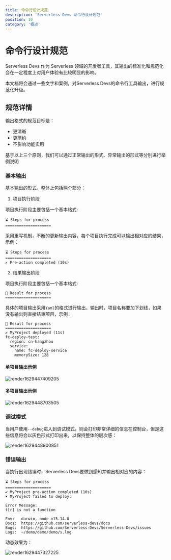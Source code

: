 ```yaml
---
title: 命令行设计规范
description: 'Serverless Devs 命令行设计规范'
position: 10
category: '概述'
---
```


# 命令行设计规范

Serverless Devs 作为 Serverless 领域的开发者工具，其输出的标准化和规范化会在一定程度上对用户体验有比较明显的影响。

本文档将会通过一些文字和案例，对Serverless Devs的命令行工具输出，进行规范化升级。

## 规范详情

输出格式的规范目标是：

- 更清晰
- 更简约
- 不影响功能实用

基于以上三个原则，我们可以通过正常输出的形式、异常输出的形式等分别进行举例说明

### 基本输出

基本输出的形式，整体上包括两个部分：

1. 项目执行阶段

项目执行阶段主要包括一个基本格式:

```
⌛ Steps for process
====================
```

采用重写机制，不断的更新输出内容，每个项目执行完成可以输出相对应的结果，示例：

```
⌛ Steps for process
====================
✔ Pre-action completed (10s)
```

2. 结果输出阶段

项目执行阶段主要包括一个基本格式:

```
🚀 Result for process
====================
```

具体的项目输出采用`Yaml`的格式进行输出，输出时，项目名称要加下划线，如果没有输出则直接结束项目，示例：

```
🚀 Result for process
====================
✔ MyProject deployed (11s)
fc-deploy-test:
  region: cn-hangzhou
  service:
    name: fc-deploy-service
    memorySize: 128
```

#### 单项目输出示例

![render1629447409205](https://user-images.githubusercontent.com/21079031/130204631-174a5af5-5550-4e7f-bc3b-d6d23681ce61.gif)


#### 多项目输出示例

![render1629448703505](https://user-images.githubusercontent.com/21079031/130206222-8674550e-2ecf-4e19-9dac-d81a8ab11b02.gif)


### 调试模式

当用户使用`--debug`进入到调试模式，则会打印非常详细的信息在控制台，但是这些信息将会以灰色形式打印出来，以保持整体的层次感：

![render1629448900851](https://user-images.githubusercontent.com/21079031/130206327-b25c444f-d336-4dc3-8dfe-39a5329e4b13.gif)



### 错误输出

当执行出现错误时，Serverless Devs要做到感知并输出相对应的内容：

```
⌛ Steps for process
====================
✔ MyProject pre-action completed (10s)
✖ MyProject failed to deploy:

Error Message: 
t[r] is not a function

Env:   darwin, node v15.14.0
Docs:  https://github.com/serverless-devs/docs
Bugs:  https://github.com/Serverless-Devs/Serverless-Devs/issues
Logs:  ~/demo/demo/demo/s.log
```

动态效果为：

![render1629447327225](https://user-images.githubusercontent.com/21079031/130204744-be670d4b-0c1a-4128-aafe-3e8871b3ef58.gif)

